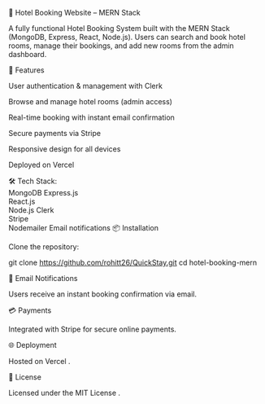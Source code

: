 🏨 Hotel Booking Website – MERN Stack

A fully functional Hotel Booking System built with the MERN Stack (MongoDB, Express, React, Node.js).
Users can search and book hotel rooms, manage their bookings, and add new rooms from the admin dashboard.

🚀 Features

User authentication & management with Clerk

Browse and manage hotel rooms (admin access)

Real-time booking with instant email confirmation

Secure payments via Stripe

Responsive design for all devices

Deployed on Vercel

🛠️ Tech Stack:  
MongoDB 
Express.js	
React.js	
Node.js	
Clerk	
Stripe	
Nodemailer	Email notifications
📦 Installation

Clone the repository:

git clone https://github.com/rohitt26/QuickStay.git
cd hotel-booking-mern

📧 Email Notifications

Users receive an instant booking confirmation via email.

💳 Payments

Integrated with Stripe for secure online payments.

🌐 Deployment

Hosted on Vercel
.

📜 License

Licensed under the MIT License
.

